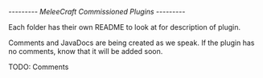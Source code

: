 *--------- MeleeCraft Commissioned Plugins ---------*

Each folder has their own README to look at for description of plugin.

Comments and JavaDocs are being created as we speak. If the plugin has no comments,
  know that it will be added soon.
  
  
TODO: Comments
